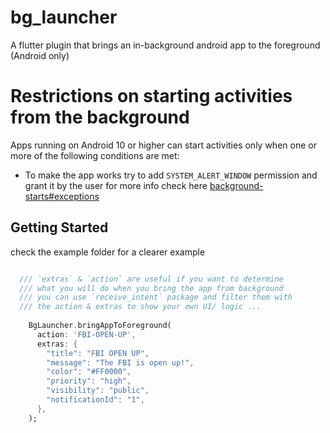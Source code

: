 # bg_launcher

A flutter plugin that brings an in-background android app to the foreground (Android only)

# Restrictions on starting activities from the background 

Apps running on Android 10 or higher can start activities only when one or more of the following conditions are met:

* To make the app works try to add `SYSTEM_ALERT_WINDOW` permission and grant it by the user
 for more info check here [background-starts#exceptions](https://developer.android.com/guide/components/activities/background-starts#exceptions)

## Getting Started

check the example folder for a clearer example

```dart

  /// `extras` & `action` are useful if you want to determine
  /// what you will do when you bring the app from background
  /// you can use `receive_intent` package and filter them with
  /// the action & extras to show your own UI/ logic ...  
  
    BgLauncher.bringAppToForeground(
      action: 'FBI-OPEN-UP',
      extras: {
        "title": "FBI OPEN UP",
        "message": "The FBI is open up!",
        "color": "#FF0000",
        "priority": "high",
        "visibility": "public",
        "notificationId": "1",
      },
    );

```
